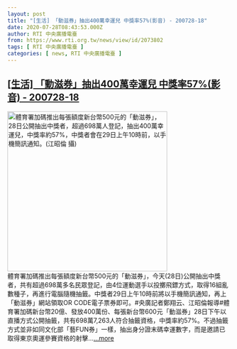 ```yaml
---
layout: post
title: "[生活] 「動滋券」抽出400萬幸運兒 中獎率57%(影音) - 200728-18"
date: 2020-07-28T08:43:53.000Z
author: RTI 中央廣播電臺
from: https://www.rti.org.tw/news/view/id/2073802
tags: [ RTI 中央廣播電臺 ]
categories: [ news, RTI 中央廣播電臺 ]
---
```

<!--1595925833000-->
[[生活] 「動滋券」抽出400萬幸運兒 中獎率57%(影音) - 200728-18](https://www.rti.org.tw/news/view/id/2073802)
------

<div>
<img src="https://static.rti.org.tw/assets/thumbnails/2020/07/28/590381d7f91e9de532d9bd2f8cc2766e.jpg" width="360" alt="體育署加碼推出每張額度新台幣500元的「動滋券」，28日公開抽出中獎者，超過698萬人登記，抽出400萬幸運兒，中獎率約57%，中獎者會在29日上午10時前，以手機簡訊通知。(江昭倫 攝)" title="體育署加碼推出每張額度新台幣500元的「動滋券」，28日公開抽出中獎者，超過698萬人登記，抽出400萬幸運兒，中獎率約57%，中獎者會在29日上午10時前，以手機簡訊通知。(江昭倫 攝)"><br>體育署加碼推出每張額度新台幣500元的「動滋券」，今天(28日)公開抽出中獎者，共有超過698萬多名民眾登記，由4位運動選手以投擲飛鏢方式，取得16組亂數種子，再進行電腦隨機抽籤。中獎者29日上午10時前將以手機簡訊通知，再上「動滋券」網站領取OR CODE電子票券即可。#央廣記者鄭翔云、江昭倫報導#體育署加碼新台幣20億、發放400萬份、每張新台幣600元「動滋券」28日下午以直播方式公開抽籤，共有698萬7,263人符合抽籤資格，中獎率約57%。不過抽籤方式並非如同文化部「藝FUN券」一樣，抽出身分證末碼幸運數字，而是邀請已取得東京奧運參賽資格的射擊...<a target="_blank" href="https://www.rti.org.tw/news/view/id/2073802">...more</a>
</div>
